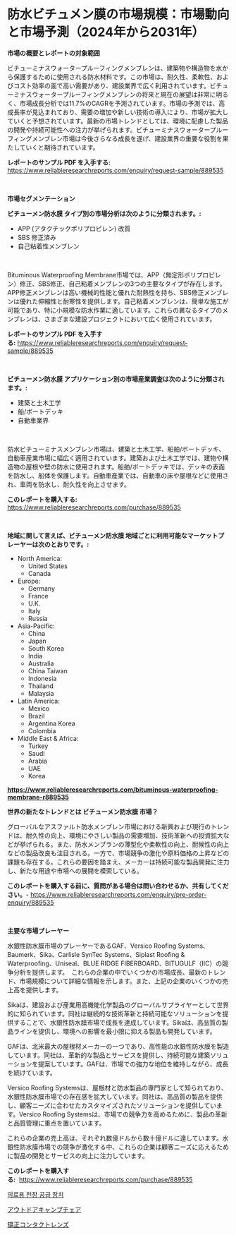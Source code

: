 <p><h1>防水ビチュメン膜の市場規模：市場動向と市場予測（2024年から2031年）</h1></p><p><strong>市場の概要とレポートの対象範囲</strong></p>
<p><p>ビチューミナスウォータープルーフィングメンブレンは、建築物や構造物を水から保護するために使用される防水材料です。この市場は、耐久性、柔軟性、およびコスト効率の面で高い需要があり、建設業界で広く利用されています。ビチューミナスウォータープルーフィングメンブレンの将来と現在の展望は非常に明るく、市場成長分析では11.7%のCAGRを予測されています。市場の予測では、高成長率が見込まれており、需要の増加や新しい技術の導入により、市場が拡大していくと予想されています。最新の市場トレンドとしては、環境に配慮した製品の開発や持続可能性への注力が挙げられます。ビチューミナスウォータープルーフィングメンブレン市場は今後さらなる成長を遂げ、建設業界の重要な役割を果たしていくと期待されています。</p></p>
<p><strong>レポートのサンプル PDF を入手する:</strong> <a href="https://www.reliableresearchreports.com/enquiry/request-sample/889535">https://www.reliableresearchreports.com/enquiry/request-sample/889535</a></p>
<p>&nbsp;</p>
<p><strong>市場セグメンテーション</strong></p>
<p><strong>ビチューメン防水膜 タイプ別の市場分析は次のように分類されます。:</strong></p>
<p><ul><li>APP (アタクチックポリプロピレン) 改質</li><li>SBS 修正済み</li><li>自己粘着性メンブレン</li></ul></p>
<p>&nbsp;</p>
<p><p>Bituminous Waterproofing Membrane市場では、APP（無定形ポリプロピレン）修正、SBS修正、自己粘着メンブレンの3つの主要なタイプが存在します。APP修正メンブレンは高い機械的性能と優れた耐熱性を持ち、SBS修正メンブレンは優れた伸縮性と耐寒性を提供します。自己粘着メンブレンは、簡単な施工が可能であり、特に小規模な防水作業に適しています。これらの異なるタイプのメンブレンは、さまざまな建設プロジェクトにおいて広く使用されています。</p></p>
<p><strong>レポートのサンプル PDF を入手する:</strong>&nbsp;<a href="https://www.reliableresearchreports.com/enquiry/request-sample/889535">https://www.reliableresearchreports.com/enquiry/request-sample/889535</a></p>
<p>&nbsp;</p>
<p><strong> ビチューメン防水膜 アプリケーション別の市場産業調査は次のように分類されます。:</strong></p>
<p><ul><li>建築と土木工学</li><li>船/ボートデッキ</li><li>自動車業界</li></ul></p>
<p>&nbsp;</p>
<p><p>防水ビチューミナスメンブレン市場は、建築と土木工学、船舶/ボートデッキ、自動車産業市場に幅広く適用されています。建築および土木工学では、建物や構造物の屋根や壁の防水に使用されます。船舶/ボートデッキでは、デッキの表面を防水し、船体を保護します。自動車産業では、自動車の床や屋根などに使用され、車両を防水し、耐久性を向上させます。</p></p>
<p><strong>このレポートを購入する:</strong>&nbsp; <a href="https://www.reliableresearchreports.com/purchase/889535">https://www.reliableresearchreports.com/purchase/889535</a></p>
<p>&nbsp;</p>
<p><strong>地域に関して言えば、ビチューメン防水膜 地域ごとに利用可能なマーケットプレーヤーは次のとおりです。:</strong></p>
<p><ul>
    <li>
        North America:
        <ul>
            <li>United States</li>
            <li>Canada</li>
        </ul>
    </li>
    <li>
        Europe:
        <ul>
            <li>Germany</li>
            <li>France</li>
            <li>U.K.</li>
            <li>Italy</li>
            <li>Russia</li>
        </ul>
    </li>
    <li>
        Asia-Pacific:
        <ul>
            <li>China</li>
            <li>Japan</li>
            <li>South Korea</li>
            <li>India</li>
            <li>Australia</li>
            <li>China Taiwan</li>
            <li>Indonesia</li>
            <li>Thailand</li>
            <li>Malaysia</li>
        </ul>
    </li>
    <li>
        Latin America:
        <ul>
            <li>Mexico</li>
            <li>Brazil</li>
            <li>Argentina Korea</li>
            <li>Colombia</li>
        </ul>
    </li>
    <li>
        Middle East & Africa:
        <ul>
            <li>Turkey</li>
            <li>Saudi</li>
            <li>Arabia</li>
            <li>UAE</li>
            <li>Korea</li>
        </ul>
    </li>
    </ul></p>
<p><strong><a href="https://www.reliableresearchreports.com/bituminous-waterproofing-membrane-r889535">https://www.reliableresearchreports.com/bituminous-waterproofing-membrane-r889535</a></strong>&nbsp;</p>
<p><strong>世界の新たなトレンドとは ビチューメン防水膜 市場？</strong></p>
<p><p>グローバルなアスファルト防水メンブレン市場における新興および現行のトレンドは、耐久性の向上、環境にやさしい製品の需要増加、技術革新への投資拡大などが挙げられる。また、防水メンブランの薄型化や柔軟性の向上、耐候性の向上などの製品改良も注目される。一方で、市場競争の激化や原料価格の上昇などの課題も存在する。これらの要因を踏まえ、メーカーは持続可能な製品開発に注力し、新たな用途や市場への展開を模索している。</p></p>
<p><strong>このレポートを購入する前に、質問がある場合は問い合わせるか、共有してください。</strong>- <a href="https://www.reliableresearchreports.com/enquiry/pre-order-enquiry/889535">https://www.reliableresearchreports.com/enquiry/pre-order-enquiry/889535</a></p>
<p>&nbsp;</p>
<p><strong>主要な市場プレーヤー</strong></p>
<p><p>水銀性防水膜市場のプレーヤーであるGAF、Versico Roofing Systems、Baumerk、Sika、Carlisle SynTec Systems、Siplast Roofing & Waterproofing、Uniseal、BLUE RIDGE FIBERBOARD、BITUGULF（IIC）の競争分析を提供します。　これらの企業の中でいくつかの市場成長、最新のトレンド、市場規模について詳細な情報を示します。また、上記の企業のいくつかの売上高を提供します。</p><p>Sikaは、建設および産業用高機能化学製品のグローバルサプライヤーとして世界的に知られています。同社は継続的な技術革新と持続可能なソリューションを提供することで、水銀性防水膜市場で成長を達成しています。Sikaは、高品質の製品ラインを提供し、環境への影響を最小限に抑える製品も開発しています。</p><p>GAFは、北米最大の屋根材メーカーの一つであり、高性能の水銀性防水膜を製造しています。同社は、革新的な製品とサービスを提供し、持続可能な建築ソリューションを提案しています。GAFは、市場での強力な地位を維持しながら、成長を続けています。</p><p>Versico Roofing Systemsは、屋根材と防水製品の専門家として知られており、水銀性防水膜市場での存在感を拡大しています。同社は、高品質の製品を提供し、顧客ニーズに合わせたカスタマイズされたソリューションを提供しています。Versico Roofing Systemsは、市場での競争力を高めるために、製品の革新と品質管理に重点を置いています。</p><p>これらの企業の売上高は、それぞれ数億ドルから数十億ドルに達しています。水銀性防水膜市場での競争が激化する中、これらの企業は顧客ニーズに応えるために製品の開発とサービスの向上に注力しています。</p></p>
<p><strong>このレポートを購入する:</strong>&nbsp;&nbsp;<a href="https://www.reliableresearchreports.com/purchase/889535">https://www.reliableresearchreports.com/purchase/889535</a></p>
<p><p><a href="https://medium.com/@bud567768/%EC%9D%98%EB%A3%8C-%EC%B2%9C%EC%9E%A5-%EA%B3%B5%EA%B8%89-%EC%9E%A5%EC%B9%98-%EC%8B%9C%EC%9E%A5%EC%9D%80-%EC%8B%9C%EC%9E%A5-%EC%A0%90%EC%9C%A0%EC%9C%A8-%EC%8B%9C%EC%9E%A5-%EB%8F%99%ED%96%A5-%EB%B0%8F-%EC%8B%9C%EC%9E%A5-%EC%84%B1%EC%9E%A5%EC%97%90-%EB%8C%80%ED%95%9C-%EC%A0%95%EB%B3%B4%EB%A5%BC-%EC%A0%9C%EA%B3%B5%ED%95%A9%EB%8B%88%EB%8B%A4-c94207111f16">의료용 천장 공급 장치</a></p><p><a href="https://medium.com/@bertramveum2023/%E5%B1%8B%E5%A4%96%E3%82%AD%E3%83%A3%E3%83%B3%E3%83%97%E3%83%81%E3%82%A7%E3%82%A2%E5%B8%82%E5%A0%B4%E3%81%AF-%E5%B8%82%E5%A0%B4%E3%82%B7%E3%82%A7%E3%82%A2-%E5%B8%82%E5%A0%B4%E3%83%88%E3%83%AC%E3%83%B3%E3%83%89-%E5%B8%82%E5%A0%B4%E6%88%90%E9%95%B7%E3%81%AB%E9%96%A2%E3%81%99%E3%82%8B%E6%83%85%E5%A0%B1%E3%82%92%E6%8F%90%E4%BE%9B%E3%81%97%E3%81%A6%E3%81%84%E3%81%BE%E3%81%99-4d4f1277217f">アウトドアキャンプチェア</a></p><p><a href="https://medium.com/@tomienow6767d/%E3%82%B3%E3%83%B3%E3%82%BF%E3%82%AF%E3%83%88%E3%83%AC%E3%83%B3%E3%82%BA%E3%81%AE%E5%B8%82%E5%A0%B4%E3%82%B7%E3%82%A7%E3%82%A2%E3%81%AE%E9%80%B2%E5%8C%96%E3%81%A8%E5%B8%82%E5%A0%B4%E6%88%90%E9%95%B7%E3%83%88%E3%83%AC%E3%83%B3%E3%83%892024%E5%B9%B4%E3%81%8B%E3%82%892031%E5%B9%B4%E3%81%BE%E3%81%A7-198b0d2ae73a">矯正コンタクトレンズ</a></p></p>